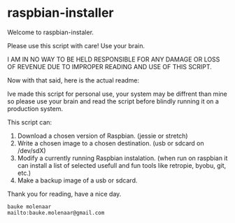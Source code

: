# raspbian-installer
Welcome to raspbian-instaler.

Please use this script with care!
Use your brain.

I AM IN NO WAY TO BE HELD RESPONSIBLE FOR ANY DAMAGE OR LOSS OF REVENUE DUE TO IMPROPER READING AND USE OF THIS SCRIPT.

Now with that said, here is the actual readme:

Ive made this script for personal use, your system may be diffrent than mine so please use your brain and read the script before blindly running it on a production system.

This script can:

1. Download a chosen version of Raspbian.
   (jessie or stretch)
2. Write a chosen image to a chosen destination.
   (usb or sdcard on /dev/sdX)
3. Modify a currently running Raspbian instalation.
   (when run on raspbian it can install a list of selected usefull and fun tools like retropie, byobu, git, etc.)
4. Make a backup image of a usb or sdcard.

Thank you for reading, have a nice day.

	bauke molenaar
    mailto:bauke.molenaar@gmail.com
